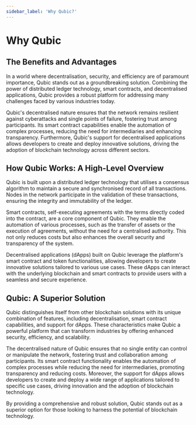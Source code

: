 ```yaml
---
sidebar_label: 'Why Qubic?'
---
```


# Why Qubic

## The Benefits and Advantages

In a world where decentralisation, security, and efficiency are of paramount importance, Qubic stands out as a groundbreaking solution. Combining the power of distributed ledger technology, smart contracts, and decentralised applications, Qubic provides a robust platform for addressing many challenges faced by various industries today.

Qubic's decentralised nature ensures that the network remains resilient against cyberattacks and single points of failure, fostering trust among participants. Its smart contract capabilities enable the automation of complex processes, reducing the need for intermediaries and enhancing transparency. Furthermore, Qubic's support for decentralised applications allows developers to create and deploy innovative solutions, driving the adoption of blockchain technology across different sectors.

## How Qubic Works: A High-Level Overview

Qubic is built upon a distributed ledger technology that utilises a consensus algorithm to maintain a secure and synchronised record of all transactions. Nodes in the network participate in the validation of these transactions, ensuring the integrity and immutability of the ledger.

Smart contracts, self-executing agreements with the terms directly coded into the contract, are a core component of Qubic. They enable the automation of various processes, such as the transfer of assets or the execution of agreements, without the need for a centralised authority. This not only reduces costs but also enhances the overall security and transparency of the system.

Decentralised applications (dApps) built on Qubic leverage the platform's smart contract and token functionalities, allowing developers to create innovative solutions tailored to various use cases. These dApps can interact with the underlying blockchain and smart contracts to provide users with a seamless and secure experience.

## Qubic: A Superior Solution

Qubic distinguishes itself from other blockchain solutions with its unique combination of features, including decentralisation, smart contract capabilities, and support for dApps. These characteristics make Qubic a powerful platform that can transform industries by offering enhanced security, efficiency, and scalability.

The decentralised nature of Qubic ensures that no single entity can control or manipulate the network, fostering trust and collaboration among participants. Its smart contract functionality enables the automation of complex processes while reducing the need for intermediaries, promoting transparency and reducing costs. Moreover, the support for dApps allows developers to create and deploy a wide range of applications tailored to specific use cases, driving innovation and the adoption of blockchain technology.

By providing a comprehensive and robust solution, Qubic stands out as a superior option for those looking to harness the potential of blockchain technology.
